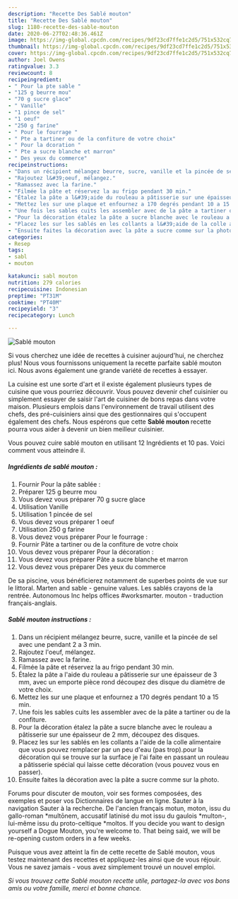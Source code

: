```yaml
---
description: "Recette Des Sablé mouton"
title: "Recette Des Sablé mouton"
slug: 1180-recette-des-sable-mouton
date: 2020-06-27T02:48:36.461Z
image: https://img-global.cpcdn.com/recipes/9df23cd7ffe1c2d5/751x532cq70/sable-mouton-photo-principale-de-la-recette.jpg
thumbnail: https://img-global.cpcdn.com/recipes/9df23cd7ffe1c2d5/751x532cq70/sable-mouton-photo-principale-de-la-recette.jpg
cover: https://img-global.cpcdn.com/recipes/9df23cd7ffe1c2d5/751x532cq70/sable-mouton-photo-principale-de-la-recette.jpg
author: Joel Owens
ratingvalue: 3.3
reviewcount: 8
recipeingredient:
- " Pour la pte sable "
- "125 g beurre mou"
- "70 g sucre glace"
- " Vanille"
- "1 pince de sel"
- "1 oeuf"
- "250 g farine"
- " Pour le fourrage "
- " Pte a tartiner ou de la confiture de votre choix"
- " Pour la dcoration "
- " Pte a sucre blanche et marron"
- " Des yeux du commerce"
recipeinstructions:
- "Dans un récipient mélangez beurre, sucre, vanille et la pincée de sel avec une pendant 2 a 3 min."
- "Rajoutez l&#39;oeuf, mélangez."
- "Ramassez avec la farine."
- "Filmée la pâte et réservez la au frigo pendant 30 min."
- "Étalez la pâte a l&#39;aide du rouleau a pâtisserie sur une épaisseur de 3 mm, avec un emporte pièce rond découpez des disque du diamètre de votre choix."
- "Mettez les sur une plaque et enfournez a 170 degrés pendant 10 a 15 min."
- "Une fois les sables cuits les assembler avec de la pâte a tartiner ou de la confiture."
- "Pour la décoration étalez la pâte a sucre blanche avec le rouleau a pâtisserie sur une épaisseur de 2 mm, découpez des disques."
- "Placez les sur les sablés en les collants a l&#39;aide de la colle alimentaire que vous pouvez remplacer par un peu d&#39;eau (pas trop).pour la décoration qui se trouve sur la surface je l&#39;ai faite en passant un rouleau a pâtisserie spécial qui laisse cette décoration (vous pouvez vous en passer)."
- "Ensuite faites la décoration avec la pâte a sucre comme sur la photo."
categories:
- Resep
tags:
- sabl
- mouton

katakunci: sabl mouton 
nutrition: 279 calories
recipecuisine: Indonesian
preptime: "PT31M"
cooktime: "PT40M"
recipeyield: "3"
recipecategory: Lunch

---
```



![Sablé mouton](https://img-global.cpcdn.com/recipes/9df23cd7ffe1c2d5/751x532cq70/sable-mouton-photo-principale-de-la-recette.jpg)

Si vous cherchez une idée de recettes à cuisiner aujourd'hui, ne cherchez plus! Nous vous fournissons uniquement la recette parfaite sablé mouton ici. Nous avons également une grande variété de recettes à essayer.

La cuisine est une sorte d'art et il existe également plusieurs types de cuisine que vous pourriez découvrir. Vous pouvez devenir chef cuisinier ou simplement essayer de saisir l'art de cuisiner de bons repas dans votre maison. Plusieurs emplois dans l'environnement de travail utilisent des chefs, des pré-cuisiniers ainsi que des gestionnaires qui s'occupent également des chefs. Nous espérons que cette <strong> Sablé mouton </strong> recette pourra vous aider à devenir un bien meilleur cuisinier.

<!--inarticleads1-->

Vous pouvez cuire sablé mouton en utilisant 12 Ingrédients et 10 pas. Voici comment vous atteindre il.

##### Ingrédients de sablé mouton :

1. Fournir  Pour la pâte sablée :
1. Préparer 125 g beurre mou
1. Vous devez vous préparer 70 g sucre glace
1. Utilisation  Vanille
1. Utilisation 1 pincée de sel
1. Vous devez vous préparer 1 oeuf
1. Utilisation 250 g farine
1. Vous devez vous préparer  Pour le fourrage :
1. Fournir  Pâte a tartiner ou de la confiture de votre choix
1. Vous devez vous préparer  Pour la décoration :
1. Vous devez vous préparer  Pâte a sucre blanche et marron
1. Vous devez vous préparer  Des yeux du commerce


De sa piscine, vous bénéficierez notamment de superbes points de vue sur le littoral. Marten and sable - genuine values. Les sablés crayons de la rentrée. Autonomous Inc helps offices #worksmarter. mouton - traduction français-anglais. 

<!--inarticleads2-->

##### Sablé mouton instructions :

1. Dans un récipient mélangez beurre, sucre, vanille et la pincée de sel avec une pendant 2 a 3 min.
1. Rajoutez l&#39;oeuf, mélangez.
1. Ramassez avec la farine.
1. Filmée la pâte et réservez la au frigo pendant 30 min.
1. Étalez la pâte a l&#39;aide du rouleau a pâtisserie sur une épaisseur de 3 mm, avec un emporte pièce rond découpez des disque du diamètre de votre choix.
1. Mettez les sur une plaque et enfournez a 170 degrés pendant 10 a 15 min.
1. Une fois les sables cuits les assembler avec de la pâte a tartiner ou de la confiture.
1. Pour la décoration étalez la pâte a sucre blanche avec le rouleau a pâtisserie sur une épaisseur de 2 mm, découpez des disques.
1. Placez les sur les sablés en les collants a l&#39;aide de la colle alimentaire que vous pouvez remplacer par un peu d&#39;eau (pas trop).pour la décoration qui se trouve sur la surface je l&#39;ai faite en passant un rouleau a pâtisserie spécial qui laisse cette décoration (vous pouvez vous en passer).
1. Ensuite faites la décoration avec la pâte a sucre comme sur la photo.


Forums pour discuter de mouton, voir ses formes composées, des exemples et poser vos Dictionnaires de langue en ligne. Sauter à la navigation Sauter à la recherche. De l&#39;ancien français motun, moton, issu du gallo-roman *multōnem, accusatif latinisé du mot issu du gaulois *multon-, lui-même issu du proto-celtique *moltos. If you decide you want to design yourself a Dogue Mouton, you&#39;re welcome to. That being said, we will be re-opening custom orders in a few weeks. 

<!--inarticleads1-->

<p>
Puisque vous avez atteint la fin de cette recette de Sablé mouton, vous testez maintenant des recettes et appliquez-les ainsi que de vous réjouir. Vous ne savez jamais - vous avez simplement trouvé un nouvel emploi.
</p>

<p>
<i>Si vous trouvez cette Sablé mouton recette utile, partagez-la avec vos bons amis ou votre famille, merci et bonne chance.</i>
</p>
